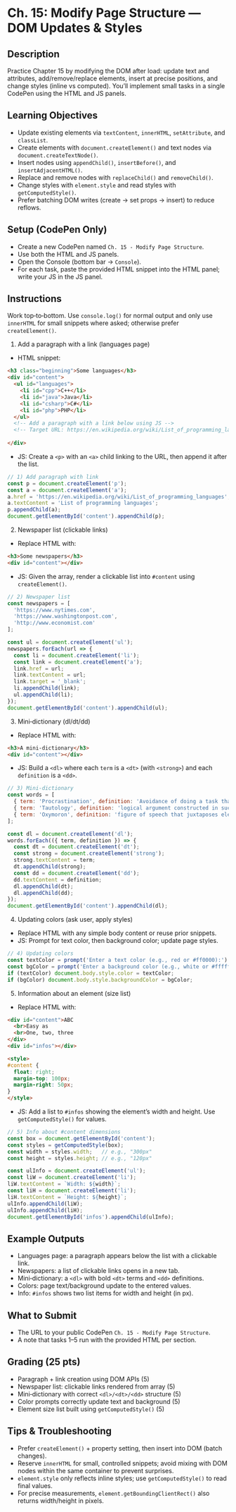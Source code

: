 # Ch. 15: Modify Page Structure — DOM Updates & Styles

## Description

Practice Chapter 15 by modifying the DOM after load: update text and attributes, add/remove/replace elements, insert at precise positions, and change styles (inline vs computed). You’ll implement small tasks in a single CodePen using the HTML and JS panels.

## Learning Objectives

- Update existing elements via `textContent`, `innerHTML`, `setAttribute`, and `classList`.
- Create elements with `document.createElement()` and text nodes via `document.createTextNode()`.
- Insert nodes using `appendChild()`, `insertBefore()`, and `insertAdjacentHTML()`.
- Replace and remove nodes with `replaceChild()` and `removeChild()`.
- Change styles with `element.style` and read styles with `getComputedStyle()`.
- Prefer batching DOM writes (create → set props → insert) to reduce reflows.

## Setup (CodePen Only)

- Create a new CodePen named `Ch. 15 - Modify Page Structure`.
- Use both the HTML and JS panels.
- Open the Console (bottom bar → `Console`).
- For each task, paste the provided HTML snippet into the HTML panel; write your JS in the JS panel.

## Instructions

Work top‑to‑bottom. Use `console.log()` for normal output and only use `innerHTML` for small snippets where asked; otherwise prefer `createElement()`.

1) Add a paragraph with a link (languages page)
- HTML snippet:

```html
<h3 class="beginning">Some languages</h3>
<div id="content">
  <ul id="languages">
    <li id="cpp">C++</li>
    <li id="java">Java</li>
    <li id="csharp">C#</li>
    <li id="php">PHP</li>
  </ul>
  <!-- Add a paragraph with a link below using JS -->
  <!-- Target URL: https://en.wikipedia.org/wiki/List_of_programming_languages -->
  
</div>
```

- JS: Create a `<p>` with an `<a>` child linking to the URL, then append it after the list.

```js
// 1) Add paragraph with link
const p = document.createElement('p');
const a = document.createElement('a');
a.href = 'https://en.wikipedia.org/wiki/List_of_programming_languages';
a.textContent = 'List of programming languages';
p.appendChild(a);
document.getElementById('content').appendChild(p);
```

2) Newspaper list (clickable links)
- Replace HTML with:

```html
<h3>Some newspapers</h3>
<div id="content"></div>
```

- JS: Given the array, render a clickable list into `#content` using `createElement()`.

```js
// 2) Newspaper list
const newspapers = [
  'https://www.nytimes.com',
  'https://www.washingtonpost.com',
  'http://www.economist.com'
];

const ul = document.createElement('ul');
newspapers.forEach(url => {
  const li = document.createElement('li');
  const link = document.createElement('a');
  link.href = url;
  link.textContent = url;
  link.target = '_blank';
  li.appendChild(link);
  ul.appendChild(li);
});
document.getElementById('content').appendChild(ul);
```

3) Mini‑dictionary (dl/dt/dd)
- Replace HTML with:

```html
<h3>A mini-dictionary</h3>
<div id="content"></div>
```

- JS: Build a `<dl>` where each `term` is a `<dt>` (with `<strong>`) and each `definition` is a `<dd>`.

```js
// 3) Mini-dictionary
const words = [
  { term: 'Procrastination', definition: 'Avoidance of doing a task that needs to be accomplished' },
  { term: 'Tautology', definition: 'logical argument constructed in such a way that it is logically irrefutable' },
  { term: 'Oxymoron', definition: 'figure of speech that juxtaposes elements that appear to be contradictory' }
];

const dl = document.createElement('dl');
words.forEach(({ term, definition }) => {
  const dt = document.createElement('dt');
  const strong = document.createElement('strong');
  strong.textContent = term;
  dt.appendChild(strong);
  const dd = document.createElement('dd');
  dd.textContent = definition;
  dl.appendChild(dt);
  dl.appendChild(dd);
});
document.getElementById('content').appendChild(dl);
```

4) Updating colors (ask user, apply styles)
- Replace HTML with any simple body content or reuse prior snippets.
- JS: Prompt for text color, then background color; update page styles.

```js
// 4) Updating colors
const textColor = prompt('Enter a text color (e.g., red or #ff0000):') || '';
const bgColor = prompt('Enter a background color (e.g., white or #ffffff):') || '';
if (textColor) document.body.style.color = textColor;
if (bgColor) document.body.style.backgroundColor = bgColor;
```

5) Information about an element (size list)
- Replace HTML with:

```html
<div id="content">ABC
  <br>Easy as
  <br>One, two, three
</div>
<div id="infos"></div>

<style>
#content {
  float: right;
  margin-top: 100px;
  margin-right: 50px;
}
</style>
```

- JS: Add a list to `#infos` showing the element’s width and height. Use `getComputedStyle()` for values.

```js
// 5) Info about #content dimensions
const box = document.getElementById('content');
const styles = getComputedStyle(box);
const width = styles.width;   // e.g., "300px"
const height = styles.height; // e.g., "120px"

const ulInfo = document.createElement('ul');
const liW = document.createElement('li');
liW.textContent = `Width: ${width}`;
const liH = document.createElement('li');
liH.textContent = `Height: ${height}`;
ulInfo.appendChild(liW);
ulInfo.appendChild(liH);
document.getElementById('infos').appendChild(ulInfo);
```

## Example Outputs

- Languages page: a paragraph appears below the list with a clickable link.
- Newspapers: a list of clickable links opens in a new tab.
- Mini‑dictionary: a `<dl>` with bold `<dt>` terms and `<dd>` definitions.
- Colors: page text/background update to the entered values.
- Info: `#infos` shows two list items for width and height (in px).

## What to Submit

- The URL to your public CodePen `Ch. 15 - Modify Page Structure`.
- A note that tasks 1–5 run with the provided HTML per section.

## Grading (25 pts)

- Paragraph + link creation using DOM APIs (5)
- Newspaper list: clickable links rendered from array (5)
- Mini‑dictionary with correct `<dl>/<dt>/<dd>` structure (5)
- Color prompts correctly update text and background (5)
- Element size list built using `getComputedStyle()` (5)

## Tips & Troubleshooting

- Prefer `createElement()` + property setting, then insert into DOM (batch changes).
- Reserve `innerHTML` for small, controlled snippets; avoid mixing with DOM nodes within the same container to prevent surprises.
- `element.style` only reflects inline styles; use `getComputedStyle()` to read final values.
- For precise measurements, `element.getBoundingClientRect()` also returns width/height in pixels.
